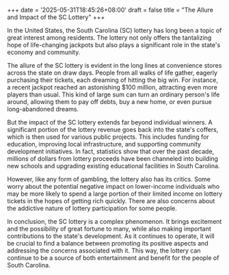+++
date = '2025-05-31T18:45:26+08:00'
draft = false
title = "The Allure and Impact of the SC Lottery"
+++

In the United States, the South Carolina (SC) lottery has long been a topic of great interest among residents. The lottery not only offers the tantalizing hope of life-changing jackpots but also plays a significant role in the state's economy and community. 

The allure of the SC lottery is evident in the long lines at convenience stores across the state on draw days. People from all walks of life gather, eagerly purchasing their tickets, each dreaming of hitting the big win. For instance, a recent jackpot reached an astonishing $100 million, attracting even more players than usual. This kind of large sum can turn an ordinary person's life around, allowing them to pay off debts, buy a new home, or even pursue long-abandoned dreams. 

But the impact of the SC lottery extends far beyond individual winners. A significant portion of the lottery revenue goes back into the state's coffers, which is then used for various public projects. This includes funding for education, improving local infrastructure, and supporting community development initiatives. In fact, statistics show that over the past decade, millions of dollars from lottery proceeds have been channeled into building new schools and upgrading existing educational facilities in South Carolina. 

However, like any form of gambling, the lottery also has its critics. Some worry about the potential negative impact on lower-income individuals who may be more likely to spend a large portion of their limited income on lottery tickets in the hopes of getting rich quickly. There are also concerns about the addictive nature of lottery participation for some people. 

In conclusion, the SC lottery is a complex phenomenon. It brings excitement and the possibility of great fortune to many, while also making important contributions to the state's development. As it continues to operate, it will be crucial to find a balance between promoting its positive aspects and addressing the concerns associated with it. This way, the lottery can continue to be a source of both entertainment and benefit for the people of South Carolina.